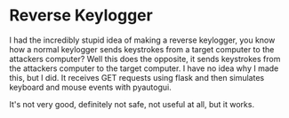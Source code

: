 # Reverse Keylogger

I had the incredibly stupid idea of making a reverse keylogger, you know how a normal keylogger sends keystrokes from a target computer to the attackers computer? Well this does the opposite, it sends keystrokes from the attackers computer to the target computer. I have no idea why I made this, but I did. It receives GET requests using flask and then simulates keyboard and mouse events with pyautogui. 

It's not very good, definitely not safe, not useful at all, but it works.
